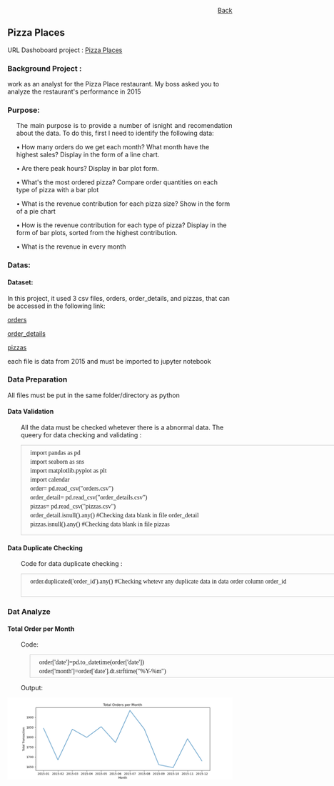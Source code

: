 <p align="right"> <a href="https://achmadirfana.github.io/portofolio/portfolio-pizza-place.html">Back</a></p>


<h2>  Pizza Places</h2>
<p> URL Dashoboard project : <a href="https://pizza-places.onrender.com/">Pizza Places</a></p>
<h3> Background Project :</h3>
<p> work as an analyst for the Pizza Place restaurant. My boss asked you to analyze the restaurant's performance in 2015 </p>
<h3>Purpose:</h3>
<p style="margin-left: 20px;text-align:justify">  The main purpose is to provide a number of isnight and recomendation about the data. To do this,
first I  need to identify the following data:</p>
<p style="margin-left: 20px">•  How many orders do we get each month? What month have the highest sales? Display in the form of a line chart. </p>
<p style="margin-left: 20px">•  Are there peak hours? Display in bar plot form. </p>
<p style="margin-left: 20px">•  What's the most ordered pizza? Compare order quantities on each type of pizza with a bar plot  </p>
<p style="margin-left: 20px">•  What is the revenue contribution for each pizza size? Show in the form of a pie chart</p>
<p style="margin-left: 20px">•  How is the revenue contribution for each type of pizza? Display in the form of bar plots, sorted from the highest contribution.</p>
<p style="margin-left: 20px">•  What is the revenue in every month </p>
<h3>Datas:</h3>
<h4>Dataset:</h4>
<p>In this project, it used 3 csv files, orders, order_details, and pizzas, that can be accessed in the following link:</p>
<p><p align="left"> <a href="https://drive.google.com/file/d/1Kfsd39u3bQujcwm6qDGvidlH5Lqc8wiJ/view?usp=share_link">orders</a></p> </p>
<p><p align="left"> <a href="https://drive.google.com/file/d/1arl5qCDzmMLRTK9WMQmDCthgWZELrEQD/view?usp=share_link">order_details</a></p> </p>
<p><p align="left"> <a href="https://drive.google.com/file/d/1FCHb0csgSgaal3sMgVCMu4PS-eb5qYBg/view?usp=share_link">pizzas</a></p> </p>
<p>each file is data from 2015 and must be imported to jupyter notebook</p>


<h3>Data Preparation</h3>
<p> All files must be put in the same folder/directory as python </p>
<h4>Data Validation</h4>
<p style="margin-left: 30px"> All the data must be checked whetever there is a abnormal data. The  queery for data checking and validating :</p>
<div style="margin-left: 30px;height:200px;width:1000px;border:1px solid #ccc;font:14px/6px Georgia, Garamond, Serif;overflow:auto;">
	<p> </p>
  <p style="margin-left: 20px">import pandas as pd </p>
<p style="margin-left: 20px">import seaborn as sns </p>
<p style="margin-left: 20px">import matplotlib.pyplot as plt </p>
<p style="margin-left: 20px">import calendar </p>
<p style="margin-left: 20px">order= pd.read_csv("orders.csv") </p>
<p style="margin-left: 20px">order_detail= pd.read_csv("order_details.csv") </p>
<p style="margin-left: 20px">pizzas= pd.read_csv("pizzas.csv") </p>
<p style="margin-left: 20px">order_detail.isnull().any() #Checking data blank in file order_detail </p>
<p style="margin-left: 20px">pizzas.isnull().any() #Checking data blank in file pizzas </p>
</div> 

<h4>Data Duplicate Checking</h4>
<p style="margin-left: 30px"> Code for data duplicate checking :</p>
<div style="margin-left: 30px;height:50px;width:1000px;border:1px solid #ccc;font:14px/6px Georgia, Garamond, Serif;overflow:auto;">
	<p> </p>
  <p style="margin-left: 20px">order.duplicated('order_id').any() #Checking whetevr any duplicate data in data order column order_id </p>
</div> 
<h3>Dat Analyze</h3>
<h4>Total Order per Month</h4>
<p style="margin-left: 30px"> Code: </p>
<div style="margin-left: 50px;height:50px;width:1000px;border:1px solid #ccc;font:14px/6px Georgia, Garamond, Serif;overflow:auto;">
	<p> </p>
<p style="margin-left: 20px">order['date']=pd.to_datetime(order['date']) </p>
<p style="margin-left: 20px">order['month']=order['date'].dt.strftime("%Y-%m") </p>
<p style="margin-left: 20px">plt.figure(figsize=(11,4)) </p>
<p style="margin-left: 20px">sns.lineplot(data=order.groupby('month')['order_id'].count().reset_index(),x='month',y='order_id') </p>
<p style="margin-left: 20px">plt.title('Total Orders per Month') </p>
<p style="margin-left: 20px">plt.ylabel('Total Transaction') </p>
<p style="margin-left: 20px">plt.xlabel('Month') </p>
<p style="margin-left: 20px">plt.show </p>
</div>

<p style="margin-left: 30px"> Output: </p>
<p align="center"> 
<img src="no-1.png" class="img-fluid" alt="">  
</p>
